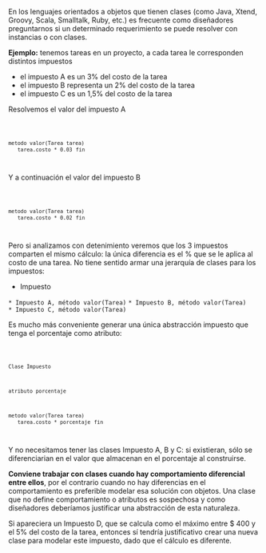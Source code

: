 En los lenguajes orientados a objetos que tienen clases (como Java, Xtend, Groovy, Scala, Smalltalk, Ruby, etc.) es frecuente como diseñadores preguntarnos si un determinado requerimiento se puede resolver con instancias o con clases.

**Ejemplo:** tenemos tareas en un proyecto, a cada tarea le corresponden distintos impuestos

-   el impuesto A es un 3% del costo de la tarea
-   el impuesto B representa un 2% del costo de la tarea
-   el impuesto C es un 1,5% del costo de la tarea

Resolvemos el valor del impuesto A

<code>

`metodo valor(Tarea tarea) `
`   tarea.costo * 0.03`
`fin`

</code>

Y a continuación el valor del impuesto B

<code>

`metodo valor(Tarea tarea) `
`   tarea.costo * 0.02`
`fin`

</code>

Pero si analizamos con detenimiento veremos que los 3 impuestos comparten el mismo cálculo: la única diferencia es el % que se le aplica al costo de una tarea. No tiene sentido armar una jerarquía de clases para los impuestos:

-   Impuesto

`* Impuesto A, método valor(Tarea)`
`* Impuesto B, método valor(Tarea)`
`* Impuesto C, método valor(Tarea)`

Es mucho más conveniente generar una única abstracción impuesto que tenga el porcentaje como atributo:

<code>

`Clase Impuesto`

`atributo porcentaje`

`metodo valor(Tarea tarea) `
`   tarea.costo * porcentaje`
`fin`

</code>

Y no necesitamos tener las clases Impuesto A, B y C: si existieran, sólo se diferenciarian en el valor que almacenan en el porcentaje al construirse.

**Conviene trabajar con clases cuando hay comportamiento diferencial entre ellos**, por el contrario cuando no hay diferencias en el comportamiento es preferible modelar esa solución con objetos. Una clase que no define comportamiento o atributos es sospechosa y como diseñadores deberíamos justificar una abstracción de esta naturaleza.

Si apareciera un Impuesto D, que se calcula como el máximo entre $ 400 y el 5% del costo de la tarea, entonces sí tendría justificativo crear una nueva clase para modelar este impuesto, dado que el cálculo es diferente.
